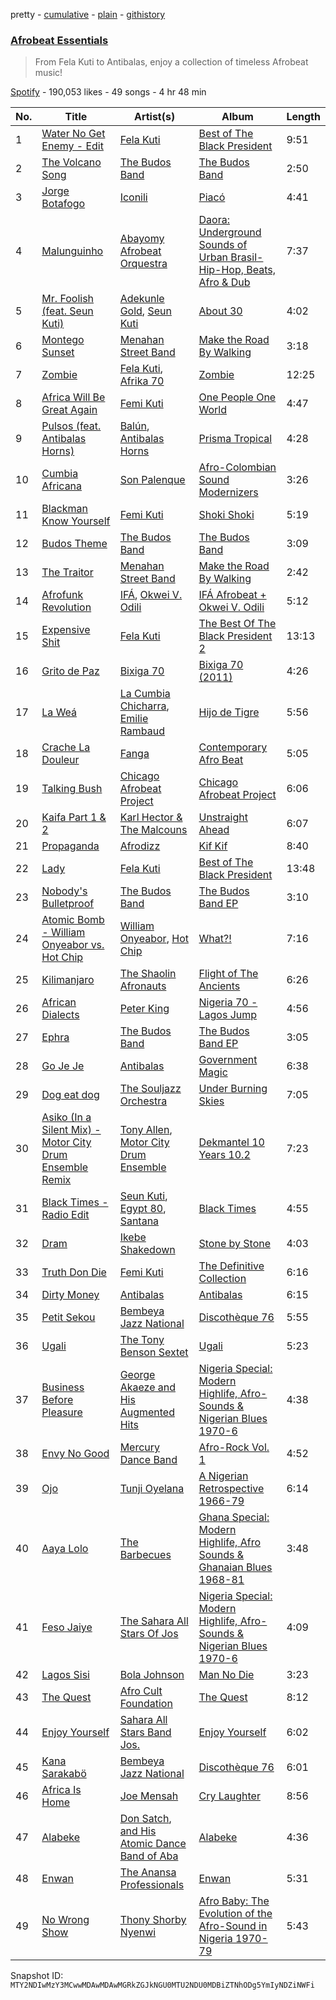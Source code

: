 pretty - [cumulative](/playlists/cumulative/37i9dQZF1DX0ItcQfwbKZJ.md) - [plain](/playlists/plain/37i9dQZF1DX0ItcQfwbKZJ) - [githistory](https://github.githistory.xyz/mackorone/spotify-playlist-archive/blob/main/playlists/plain/37i9dQZF1DX0ItcQfwbKZJ)

### [Afrobeat Essentials](https://open.spotify.com/playlist/37i9dQZF1DX0ItcQfwbKZJ)

> From Fela Kuti to Antibalas, enjoy a collection of timeless Afrobeat music!

[Spotify](https://open.spotify.com/user/spotify) - 190,053 likes - 49 songs - 4 hr 48 min

| No. | Title | Artist(s) | Album | Length |
|---|---|---|---|---|
| 1 | [Water No Get Enemy \- Edit](https://open.spotify.com/track/43ile6cBzr9uaC4bJf6J3N) | [Fela Kuti](https://open.spotify.com/artist/5CG9X521RDFWCuAhlo6QoR) | [Best of The Black President](https://open.spotify.com/album/7325GfKum2hDK231i3LqA7) | 9:51 |
| 2 | [The Volcano Song](https://open.spotify.com/track/2XKH3QI6csFvggAPJNKCBt) | [The Budos Band](https://open.spotify.com/artist/5q4eLKmqFVP0xII8087PHz) | [The Budos Band](https://open.spotify.com/album/1DTr4zczUy1kfP9cISFH6v) | 2:50 |
| 3 | [Jorge Botafogo](https://open.spotify.com/track/4P088E0nuVE5NTaNIlspRH) | [Iconili](https://open.spotify.com/artist/6LpIhb1p1EklKKaPQu3VCz) | [Piacó](https://open.spotify.com/album/2z4J7SmxK0n2gZRQxnBnjn) | 4:41 |
| 4 | [Malunguinho](https://open.spotify.com/track/6OEj7Y9qW87GB17GBx7Y3b) | [Abayomy Afrobeat Orquestra](https://open.spotify.com/artist/4W4o1hLeSM7vPjsZtxkAnv) | [Daora: Underground Sounds of Urban Brasil\- Hip\-Hop, Beats, Afro & Dub](https://open.spotify.com/album/7KiyicpzKkhs7BUxg4fqz2) | 7:37 |
| 5 | [Mr\. Foolish \(feat\. Seun Kuti\)](https://open.spotify.com/track/7r6PFG9FX6LrpPI1IcfpbI) | [Adekunle Gold](https://open.spotify.com/artist/2IK173RXLiCSQ8fhDlAb3s), [Seun Kuti](https://open.spotify.com/artist/1GQur7dDvAWhKT9u9YwBJZ) | [About 30](https://open.spotify.com/album/3ssy7tJKSX4ohRxWvfqsJo) | 4:02 |
| 6 | [Montego Sunset](https://open.spotify.com/track/0fsD8umgWm5PxXKY3h741i) | [Menahan Street Band](https://open.spotify.com/artist/1PryMSya1JnSAlcwYawCxp) | [Make the Road By Walking](https://open.spotify.com/album/6wdxaAC6P7f6w05QadHFcB) | 3:18 |
| 7 | [Zombie](https://open.spotify.com/track/11GDQVqIEKAB4QKOcIVOvG) | [Fela Kuti](https://open.spotify.com/artist/5CG9X521RDFWCuAhlo6QoR), [Afrika 70](https://open.spotify.com/artist/5lhLOXDLaw0yjEXd6xTasV) | [Zombie](https://open.spotify.com/album/4CGGf13zt9Jva2ia4CKQi6) | 12:25 |
| 8 | [Africa Will Be Great Again](https://open.spotify.com/track/3tByzh69xblgCQMxbCE2ZM) | [Femi Kuti](https://open.spotify.com/artist/6kgrtA0dlnVpWB6zjpXrRb) | [One People One World](https://open.spotify.com/album/4D4pbycsZl6eUNIeudPJON) | 4:47 |
| 9 | [Pulsos \(feat\. Antibalas Horns\)](https://open.spotify.com/track/3kp6IvmEaFGQZE1uvtK8n4) | [Balún](https://open.spotify.com/artist/6Uk2pq20qpkftbU2PEDWoU), [Antibalas Horns](https://open.spotify.com/artist/0VMmjlR5yE56cl2YYmDgE2) | [Prisma Tropical](https://open.spotify.com/album/5rxHa78aHnkv9r0yzzo1fU) | 4:28 |
| 10 | [Cumbia Africana](https://open.spotify.com/track/0NKgWh7y8wHhlbYE2NvJAN) | [Son Palenque](https://open.spotify.com/artist/3VyjbWEHPjc9JEXsk6Tk2w) | [Afro\-Colombian Sound Modernizers](https://open.spotify.com/album/64jRR8ogyHRWsu4ifrc06o) | 3:26 |
| 11 | [Blackman Know Yourself](https://open.spotify.com/track/7dUUAu2h1rHRLENswfBRfh) | [Femi Kuti](https://open.spotify.com/artist/6kgrtA0dlnVpWB6zjpXrRb) | [Shoki Shoki](https://open.spotify.com/album/64SF6sZvPJ86whi2eSd5Vb) | 5:19 |
| 12 | [Budos Theme](https://open.spotify.com/track/6VYSidKaYDQV1cXNBPfvu2) | [The Budos Band](https://open.spotify.com/artist/5q4eLKmqFVP0xII8087PHz) | [The Budos Band](https://open.spotify.com/album/1DTr4zczUy1kfP9cISFH6v) | 3:09 |
| 13 | [The Traitor](https://open.spotify.com/track/1bZH8L8V2m454tdcSPEIl7) | [Menahan Street Band](https://open.spotify.com/artist/1PryMSya1JnSAlcwYawCxp) | [Make the Road By Walking](https://open.spotify.com/album/6wdxaAC6P7f6w05QadHFcB) | 2:42 |
| 14 | [Afrofunk Revolution](https://open.spotify.com/track/4rlp9tyP0TSx0wvTaK92dv) | [IFÁ](https://open.spotify.com/artist/0fHVExoTqJ6HFt3p4l10R8), [Okwei V\. Odili](https://open.spotify.com/artist/7eAsGkJpYRgpHVXzW64YLn) | [IFÁ Afrobeat + Okwei V\. Odili](https://open.spotify.com/album/2MV4gX4pZ0KSl8zOE5WKVQ) | 5:12 |
| 15 | [Expensive Shit](https://open.spotify.com/track/2g72QoX5ZZlEqQpKfnOdrj) | [Fela Kuti](https://open.spotify.com/artist/5CG9X521RDFWCuAhlo6QoR) | [The Best Of The Black President 2](https://open.spotify.com/album/5Nx9r4mbuWkfPsVZIvqWx2) | 13:13 |
| 16 | [Grito de Paz](https://open.spotify.com/track/7iXUWrP4u5N9S038vzMCWL) | [Bixiga 70](https://open.spotify.com/artist/6rUeHFntOV8tgpoUJvEthU) | [Bixiga 70 \(2011\)](https://open.spotify.com/album/7Bf5GJVyFVzhx304JsXJCh) | 4:26 |
| 17 | [La Weá](https://open.spotify.com/track/4WYTHHlht6Dd9v9fG497u9) | [La Cumbia Chicharra](https://open.spotify.com/artist/5DT5ozQExex14fHR7KtrEr), [Emilie Rambaud](https://open.spotify.com/artist/6zSjAU2RuN3iBx8dcqcBgG) | [Hijo de Tigre](https://open.spotify.com/album/1QpR9x1tMvitsrR48Fd7dB) | 5:56 |
| 18 | [Crache La Douleur](https://open.spotify.com/track/6K4mkIv9jq5khtrDLXRhI4) | [Fanga](https://open.spotify.com/artist/7u17cR6KuOndz03h16dCmG) | [Contemporary Afro Beat](https://open.spotify.com/album/33lFnjJDTWmpTq8aoySfDE) | 5:05 |
| 19 | [Talking Bush](https://open.spotify.com/track/1pD52RIAJeW8pd75WRBSSx) | [Chicago Afrobeat Project](https://open.spotify.com/artist/5vGu21AjbS8AR9A1Ivgl5j) | [Chicago Afrobeat Project](https://open.spotify.com/album/04zWkNRPOYwP5Hbknd7L7J) | 6:06 |
| 20 | [Kaifa Part 1 & 2](https://open.spotify.com/track/7ErGzwdIsKOdIWZ77VDGox) | [Karl Hector & The Malcouns](https://open.spotify.com/artist/1RrTQU4gM94QB6XWSBy8yB) | [Unstraight Ahead](https://open.spotify.com/album/31fhuTb40I2XOlzpqmf9hY) | 6:07 |
| 21 | [Propaganda](https://open.spotify.com/track/3aP419cmsEU91W7gRY6Bci) | [Afrodizz](https://open.spotify.com/artist/3cum16PhiPE2GOka9ka7tF) | [Kif Kif](https://open.spotify.com/album/4EjmWDQ7xZvAJgw6AIAVuE) | 8:40 |
| 22 | [Lady](https://open.spotify.com/track/6fsLjItlUmbpl16SGi2COD) | [Fela Kuti](https://open.spotify.com/artist/5CG9X521RDFWCuAhlo6QoR) | [Best of The Black President](https://open.spotify.com/album/7325GfKum2hDK231i3LqA7) | 13:48 |
| 23 | [Nobody's Bulletproof](https://open.spotify.com/track/3J2sJ7cGFccwV1MKWvMtmA) | [The Budos Band](https://open.spotify.com/artist/5q4eLKmqFVP0xII8087PHz) | [The Budos Band EP](https://open.spotify.com/album/7BBgP62XXdQL3SoFcMPqWO) | 3:10 |
| 24 | [Atomic Bomb \- William Onyeabor vs\. Hot Chip](https://open.spotify.com/track/6G2M6vvToPz12ghZpeJSGe) | [William Onyeabor](https://open.spotify.com/artist/755pQSGUy6rtPrUCbnJTvi), [Hot Chip](https://open.spotify.com/artist/37uLId6Z5ZXCx19vuruvv5) | [What?!](https://open.spotify.com/album/5K9nDeTEcoMBakMd7KvtCZ) | 7:16 |
| 25 | [Kilimanjaro](https://open.spotify.com/track/6k6JSwl4Xs9goFC8VZ098l) | [The Shaolin Afronauts](https://open.spotify.com/artist/5zcJp5jvssOgZXcxI1wuWe) | [Flight of The Ancients](https://open.spotify.com/album/5XGRiFmZOsCy6ZqRFG5d6t) | 6:26 |
| 26 | [African Dialects](https://open.spotify.com/track/6wzaQuyl0USnmocC6MK5CD) | [Peter King](https://open.spotify.com/artist/5FP5tCzBeZnOemocPb8bOo) | [Nigeria 70 \- Lagos Jump](https://open.spotify.com/album/4b70sW0HimeoxeDa6Ugnv6) | 4:56 |
| 27 | [Ephra](https://open.spotify.com/track/7q4gcbF890tSkGjRexc0Jg) | [The Budos Band](https://open.spotify.com/artist/5q4eLKmqFVP0xII8087PHz) | [The Budos Band EP](https://open.spotify.com/album/7BBgP62XXdQL3SoFcMPqWO) | 3:05 |
| 28 | [Go Je Je](https://open.spotify.com/track/1dDFysERIfgY3zxVpkCTLI) | [Antibalas](https://open.spotify.com/artist/2KGF6IKZfVGCKfyqcNVGfh) | [Government Magic](https://open.spotify.com/album/5EEsbpPgWsbdYbZg3AxtsO) | 6:38 |
| 29 | [Dog eat dog](https://open.spotify.com/track/1keL9AYEQKlL5K99Y1lsOT) | [The Souljazz Orchestra](https://open.spotify.com/artist/0MiCOT2cVYso39XSskiUUo) | [Under Burning Skies](https://open.spotify.com/album/0Tcgg3Q69nFfRpHjA4Aa23) | 7:05 |
| 30 | [Asiko \(In a Silent Mix\) \- Motor City Drum Ensemble Remix](https://open.spotify.com/track/6VJxaWAaMSKZsZNtZxpVan) | [Tony Allen](https://open.spotify.com/artist/6JpZEemWmunccsrHXFUOgi), [Motor City Drum Ensemble](https://open.spotify.com/artist/4TlzX7s6kuZDtiBpsopcBf) | [Dekmantel 10 Years 10.2](https://open.spotify.com/album/1mkdFuyDtgISvmK1jHfquF) | 7:23 |
| 31 | [Black Times \- Radio Edit](https://open.spotify.com/track/2mbWm1eg1c1h2RuXm2kme9) | [Seun Kuti](https://open.spotify.com/artist/1GQur7dDvAWhKT9u9YwBJZ), [Egypt 80](https://open.spotify.com/artist/3tiod2aXxdgMl6E7W4visJ), [Santana](https://open.spotify.com/artist/6GI52t8N5F02MxU0g5U69P) | [Black Times](https://open.spotify.com/album/3drgm5Lvz5tS3d0paKXY8w) | 4:55 |
| 32 | [Dram](https://open.spotify.com/track/3bMQUvGEAib8rYvKWWKu9m) | [Ikebe Shakedown](https://open.spotify.com/artist/5ABBZoXY5r0UL1txACjinb) | [Stone by Stone](https://open.spotify.com/album/6eKOlWJno03vPizhhyY1VO) | 4:03 |
| 33 | [Truth Don Die](https://open.spotify.com/track/1hPLyce401XBZN2Psi8klK) | [Femi Kuti](https://open.spotify.com/artist/6kgrtA0dlnVpWB6zjpXrRb) | [The Definitive Collection](https://open.spotify.com/album/6pVnRn29sM9rDnRMDRq0eP) | 6:16 |
| 34 | [Dirty Money](https://open.spotify.com/track/634Boo3ThjlnOkURPKQLBP) | [Antibalas](https://open.spotify.com/artist/2KGF6IKZfVGCKfyqcNVGfh) | [Antibalas](https://open.spotify.com/album/2iS8BbypqWnaU4GlJQlJAF) | 6:15 |
| 35 | [Petit Sekou](https://open.spotify.com/track/7bJSFZJzWv8J7AyzZIGASJ) | [Bembeya Jazz National](https://open.spotify.com/artist/1OGuNbASgvINcHfDtrDnj3) | [Discothèque 76](https://open.spotify.com/album/67OQuCcp8yfLRKa49asN8i) | 5:55 |
| 36 | [Ugali](https://open.spotify.com/track/2559TZcRM848q9t1kbTm02) | [The Tony Benson Sextet](https://open.spotify.com/artist/0KAihIxZASpqsWUSwaasOJ) | [Ugali](https://open.spotify.com/album/65tZYpJZUmIiWePyRlSV9M) | 5:23 |
| 37 | [Business Before Pleasure](https://open.spotify.com/track/1gajkqzK3ZU47FFvcwZaX3) | [George Akaeze and His Augmented Hits](https://open.spotify.com/artist/6gRCYIOPgShQRHpMHnpev3) | [Nigeria Special: Modern Highlife, Afro\-Sounds & Nigerian Blues 1970\-6](https://open.spotify.com/album/02anNBQ72TFiWjpTcyvkuW) | 4:38 |
| 38 | [Envy No Good](https://open.spotify.com/track/4VOU0lKMm1ki85BnLGJpd7) | [Mercury Dance Band](https://open.spotify.com/artist/0Nh3wJoHLDE81eBbZVfoCF) | [Afro\-Rock Vol\. 1](https://open.spotify.com/album/46ZQZkK27RoM56LLt8xkSY) | 4:52 |
| 39 | [Ojo](https://open.spotify.com/track/0YFuoBLJnkOPdli5ZXTy5C) | [Tunji Oyelana](https://open.spotify.com/artist/6piO8ZWHA7dIj5hipFpNna) | [A Nigerian Retrospective 1966\-79](https://open.spotify.com/album/0LRdlpszrBHWcHz9q3jgvu) | 6:14 |
| 40 | [Aaya Lolo](https://open.spotify.com/track/0xatU2C2OypO3VhdujMIjf) | [The Barbecues](https://open.spotify.com/artist/78qlfsD6MuIyf7g2krns0Q) | [Ghana Special: Modern Highlife, Afro Sounds & Ghanaian Blues 1968\-81](https://open.spotify.com/album/6Q7IHMtwm5rvoTuPL8lUkz) | 3:48 |
| 41 | [Feso Jaiye](https://open.spotify.com/track/1uIy2y0qJlC5ftcf2DjQjr) | [The Sahara All Stars Of Jos](https://open.spotify.com/artist/2neyZmrTXU4BiQhxl3P2MA) | [Nigeria Special: Modern Highlife, Afro\-Sounds & Nigerian Blues 1970\-6](https://open.spotify.com/album/02anNBQ72TFiWjpTcyvkuW) | 4:09 |
| 42 | [Lagos Sisi](https://open.spotify.com/track/6yM82PxMywRHehdoQgQT8p) | [Bola Johnson](https://open.spotify.com/artist/7CfyXrIeIEd05s0nEPvjW1) | [Man No Die](https://open.spotify.com/album/0oQKeXlY2O4QAP83DUn2n5) | 3:23 |
| 43 | [The Quest](https://open.spotify.com/track/5a42YtdB4TY0yzwurELbPV) | [Afro Cult Foundation](https://open.spotify.com/artist/53zndoyLuGS5qYhiDDLxOG) | [The Quest](https://open.spotify.com/album/2Ybl0TNDbTtvgMDfh1Eykw) | 8:12 |
| 44 | [Enjoy Yourself](https://open.spotify.com/track/7BgOdtjbfgvip4BJRn9NmI) | [Sahara All Stars Band Jos.](https://open.spotify.com/artist/11E58RQVNMMzzBWpi8J2rW) | [Enjoy Yourself](https://open.spotify.com/album/7gypen6SPcpqjxwc7CAoJA) | 6:02 |
| 45 | [Kana Sarakabö](https://open.spotify.com/track/3QOllXZu7hOPu3Vv29XVZG) | [Bembeya Jazz National](https://open.spotify.com/artist/1OGuNbASgvINcHfDtrDnj3) | [Discothèque 76](https://open.spotify.com/album/67OQuCcp8yfLRKa49asN8i) | 6:01 |
| 46 | [Africa Is Home](https://open.spotify.com/track/2ZOzTk3mHHYCktEFIIMPC9) | [Joe Mensah](https://open.spotify.com/artist/6nXxAcUehTGROEbFtHlmFf) | [Cry Laughter](https://open.spotify.com/album/0RRbMJomlvcqq74zyFg7JI) | 8:56 |
| 47 | [Alabeke](https://open.spotify.com/track/51WXp19Xrhqk36KyqxWYgu) | [Don Satch](https://open.spotify.com/artist/0DG4kQQrHB5rWwz1cQ0Rqu), [and His Atomic Dance Band of Aba](https://open.spotify.com/artist/3zSsXf9i0QRMEErGzer7Di) | [Alabeke](https://open.spotify.com/album/5Lq1mbNk3UoiYk0TVX0Zum) | 4:36 |
| 48 | [Enwan](https://open.spotify.com/track/616eSjwX3yd5HhtPNCsjCI) | [The Anansa Professionals](https://open.spotify.com/artist/1qvjh1IbEqCRvjkXrd6vgr) | [Enwan](https://open.spotify.com/album/1ZsHa3jQnKwGZOnHHmw70L) | 5:31 |
| 49 | [No Wrong Show](https://open.spotify.com/track/1lnHRzrx8GLtkPWEQRebWW) | [Thony Shorby Nyenwi](https://open.spotify.com/artist/3HcwWpnDRCp1zhnPRPDQhd) | [Afro Baby: The Evolution of the Afro\-Sound in Nigeria 1970\-79](https://open.spotify.com/album/3MRCjf7Np4Jn3K4bnNv10a) | 5:43 |

Snapshot ID: `MTY2NDIwMzY3MCwwMDAwMDAwMGRkZGJkNGU0MTU2NDU0MDBiZTNhODg5YmIyNDZiNWFi`
